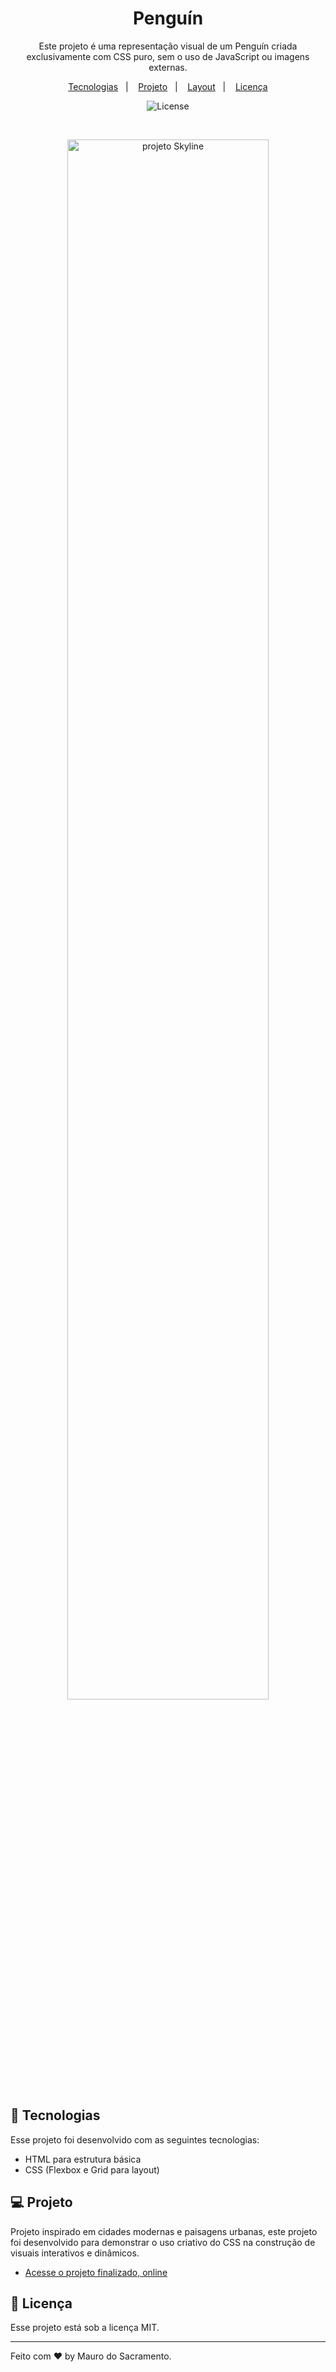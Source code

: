 <h1 align="center"> Penguín </h1>

<p align="center">
Este projeto é uma representação visual de um Penguín criada exclusivamente com CSS puro, sem o uso de JavaScript ou imagens externas. </p>

<p align="center">
  <a href="#-tecnologias">Tecnologias</a>&nbsp;&nbsp;&nbsp;|&nbsp;&nbsp;&nbsp;
  <a href="#-projeto">Projeto</a>&nbsp;&nbsp;&nbsp;|&nbsp;&nbsp;&nbsp;
  <a href="#-layout">Layout</a>&nbsp;&nbsp;&nbsp;|&nbsp;&nbsp;&nbsp;
  <a href="#memo-licença">Licença</a>
</p>

<p align="center">
  <img alt="License" src="https://img.shields.io/static/v1?label=license&message=MIT&color=49AA26&labelColor=000000">
</p>

<br>

<p align="center">
  <img alt="projeto Skyline" src="sky.png" width="80%">
</p>

## 🚀 Tecnologias

Esse projeto foi desenvolvido com as seguintes tecnologias:

- HTML para estrutura básica
- CSS (Flexbox e Grid para layout)

## 💻 Projeto

Projeto inspirado em cidades modernas e paisagens urbanas, este projeto foi desenvolvido para demonstrar o uso criativo do CSS na construção de visuais interativos e dinâmicos.

- [Acesse o projeto finalizado, online](https://maurosacramento.github.io/City-Skyline/)


## :memo: Licença

Esse projeto está sob a licença MIT.

---

Feito com ♥ by Mauro do Sacramento.
